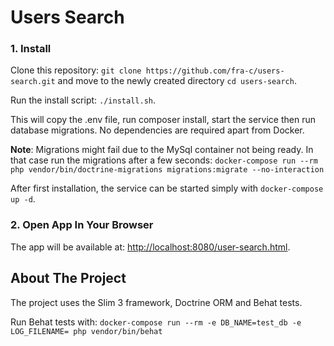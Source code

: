 # Users Search

### 1. Install

Clone this repository: `git clone https://github.com/fra-c/users-search.git` and move to the newly created directory `cd users-search`.

Run the install script: `./install.sh`.

This will copy the .env file, run composer install, start the service then run database migrations. No dependencies are required apart from Docker.

**Note**: Migrations might fail due to the MySql container not being ready. In that case run the migrations after a few seconds: `docker-compose run --rm php vendor/bin/doctrine-migrations migrations:migrate --no-interaction`

After first installation, the service can be started simply with `docker-compose up -d`.

### 2. Open App In Your Browser

The app will be available at: <http://localhost:8080/user-search.html>.

## About The Project

The project uses the Slim 3 framework, Doctrine ORM and Behat tests.

Run Behat tests with: `docker-compose run --rm -e DB_NAME=test_db -e LOG_FILENAME= php vendor/bin/behat`
